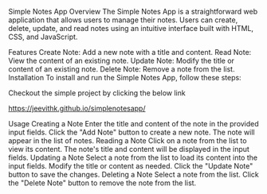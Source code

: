 Simple Notes App
Overview
The Simple Notes App is a straightforward web application that allows users to manage their notes. Users can create, delete, update, and read notes using an intuitive interface built with HTML, CSS, and JavaScript.

Features
Create Note: Add a new note with a title and content.
Read Note: View the content of an existing note.
Update Note: Modify the title or content of an existing note.
Delete Note: Remove a note from the list.
Installation
To install and run the Simple Notes App, follow these steps:

Checkout the simple project by clicking the below link

https://jeevithk.github.io/simplenotesapp/

Usage
Creating a Note
Enter the title and content of the note in the provided input fields.
Click the "Add Note" button to create a new note.
The note will appear in the list of notes.
Reading a Note
Click on a note from the list to view its content.
The note's title and content will be displayed in the input fields.
Updating a Note
Select a note from the list to load its content into the input fields.
Modify the title or content as needed.
Click the "Update Note" button to save the changes.
Deleting a Note
Select a note from the list.
Click the "Delete Note" button to remove the note from the list.
